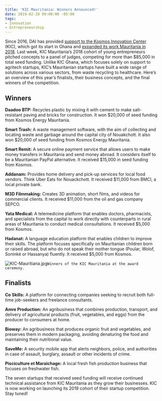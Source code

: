 ```yaml
---
title: 'KIC Mauritania: Winners Announced!'
date: 2019-02-28 09:00:00 -05:00
tags:
- Innovation
- Entrepreneurship
---
```


Since 2016, DAI has provided [support to the Kosmos Innovation Center](https://dai-global-digital.com/kosmos-innovation-center-wins-2018-p3-impact-award.html) (KIC), which got its start in Ghana and [expanded its work Mauritania in 2018](https://dai-global-digital.com/kic-expands-its-support-of-tech-driven-entrepreneurship-to-mauritania.html). Last week, KIC Mauritania’s 2018 cohort of young entrepreneurs pitched concepts to a panel of judges, competing for more than $85,000 in total seed funding. Unlike KIC Ghana, which focuses solely on support to agritech startups, KIC’s Mauritanian startups have built a wide range of solutions across various sectors, from waste recycling to healthcare. Here’s an overview of this year’s finalists, their business concepts, and the final winners of the competition.

<!--more-->

## Winners

**Daadoo BTP:** Recycles plastic by mixing it with cement to make salt-resistant paving and bricks for construction. It won $20,000 of seed funding from Kosmos Energy Mauritania.

**Smart Trash:** A waste management software, with the aim of collecting and locating waste and garbage around the capital city of Nouakchott. It also won $20,000 of seed funding from Kosmos Energy Mauritania.

**Smart Remit:** A secure online payment service that allows users to make money transfers in Mauritania and send money abroad. It considers itself to be a Mauritanian PayPal alternative. It received $15,000 in seed funding from Kosmos.

**Addanam:** Provides home delivery and pick-up services for local food vendors. Think Uber Eats for Nouackchott. It received $11,000 from BMCI, a local private bank.

**M3D Filmmaking:** Creates 3D animation, short films, and videos for commercial clients. It received $11,000 from the oil and gas company SEPCO.

**Yata Medical:** A telemedicine platform that enables doctors, pharmacists, and specialists from the capital to work directly with counterparts in rural areas of Mauritania to conduct medical consultations. It received $5,000 from Kosmos.

**Hadanat:** A language education platform that enables children to improve their skills. The platform focuses specifically on Mauritanian children born or raised abroad, but who do not speak their mother tongue (Poular, Wolof, Soninké or Hassanya) fluently.  It received $5,000 from Kosmos.

![KIC-Mauritiana.jpg](/uploads/KIC-Mauritiana.jpg)`Winners of the KIC Mauritania at the award ceremony.`

## Finalists

**Co Skills:** A platform for connecting companies seeking to recruit both full-time job-seekers and freelance consultants.

**Amre Production:** An agribusiness that combines production, transport, and delivery of agricultural products (fruit, vegetables, and eggs) from the producer to consumers at home.

**Bioway:** An agribusiness that produces organic fruit and vegetables, and preserves them in modern packaging, avoiding denaturing the food and maintaining their nutritional value.

**SaveMe:** A security mobile app that alerts neighbors, police, and authorities in case of assault, burglary, assault or other incidents of crime.

**Pisciculture et Maraichage:** A local fresh fish production business that focuses on freshwater fish.

The seven startups that received seed funding will receive continued technical assistance from KIC Mauritania as they grow their businesses. KIC is now working on launching its 2019 cohort of their startup competition. Stay tuned!